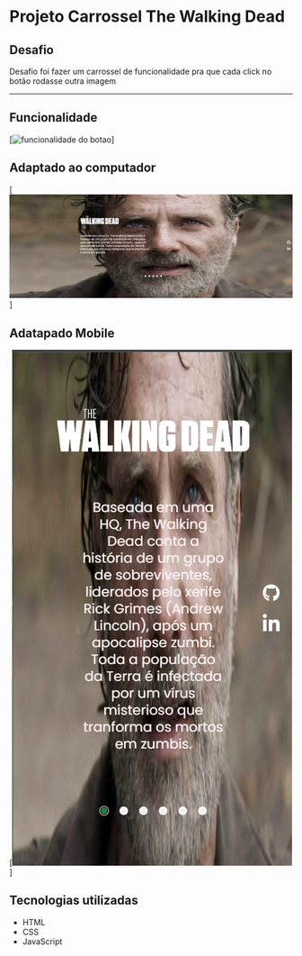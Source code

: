 # Projeto Carrossel The Walking Dead

## Desafio 
Desafio foi fazer um carrossel de funcionalidade pra que cada click no botão rodasse outra imagem

---

## Funcionalidade
[<img src="./design/interacaobotao.gif" alt="funcionalidade do botao">]

## Adaptado ao computador
[<img src="./design/desktop.png">]

## Adatapado Mobile
[<img src="./design/mobile.png">]

## Tecnologias utilizadas

- HTML
- CSS
- JavaScript
